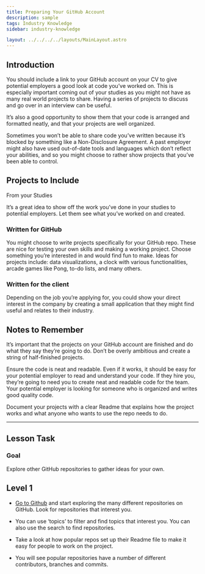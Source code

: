 ```yaml
---
title: Preparing Your GitHub Account
description: sample
tags: Industry Knowledge
sidebar: industry-knowledge

layout: ../../../../layouts/MainLayout.astro
---
```


## Introduction

You should include a link to your GitHub account on your CV to give potential employers a good look at code you’ve worked on. This is especially important coming out of your studies as you might not have as many real world projects to share. Having a series of projects to discuss and go over in an interview can be useful.

It’s also a good opportunity to show them that your code is arranged and formatted neatly, and that your projects are well organized.

Sometimes you won’t be able to share code you’ve written because it’s blocked by something like a Non-Disclosure Agreement. A past employer might also have used out-of-date tools and languages which don’t reflect your abilities, and so you might choose to rather show projects that you’ve been able to control.

## Projects to Include

From your Studies

It’s a great idea to show off the work you’ve done in your studies to potential employers. Let them see what you’ve worked on and created.

### Written for GitHub

You might choose to write projects specifically for your GitHub repo. These are nice for testing your own skills and making a working project. Choose something you’re interested in and would find fun to make. Ideas for projects include: data visualizations, a clock with various functionalities, arcade games like Pong, to-do lists, and many others.

### Written for the client

Depending on the job you’re applying for, you could show your direct interest in the company by creating a small application that they might find useful and relates to their industry.

## Notes to Remember

It’s important that the projects on your GitHub account are finished and do what they say they’re going to do. Don’t be overly ambitious and create a string of half-finished projects.

Ensure the code is neat and readable. Even if it works, it should be easy for your potential employer to read and understand your code. If they hire you, they’re going to need you to create neat and readable code for the team. Your potential employer is looking for someone who is organized and writes good quality code.

Document your projects with a clear Readme that explains how the project works and what anyone who wants to use the repo needs to do.

<hr>

## Lesson Task

### Goal

Explore other GitHub repositories to gather ideas for your own.

## Level 1

- [Go to Github](https://github.com/explore) and start exploring the many different repositories on GitHub. Look for repositories that interest you.

- You can use ‘topics’ to filter and find topics that interest you. You can also use the search to find repositories.

- Take a look at how popular repos set up their Readme file to make it easy for people to work on the project.

- You will see popular repositories have a number of different contributors, branches and commits.

